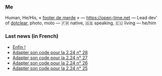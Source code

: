 ### Me

Human, He/His, « [footer de merde](https://open-time.net/post/2013/07/17/La-veritable-histoire-du-Footer-de-merde-) » — https://open-time.net — Lead dev' of [dotclear](https://git.dotclear.org/dev/dotclear), photo, moto — 🇫🇷 native, 🇬🇧 speaking, 🇪🇺 living — he/him

### Last news (in French)

<!-- BLOG-POST-LIST:START -->
- [Enfin !](https://open-time.net/post/2022/11/17/Enfin-)
- [Adapter son code pour la 2.24 n° 28](https://open-time.net/post/2022/11/17/Adapter-son-code-pour-la-224-n-28)
- [Adapter son code pour la 2.24 n° 27](https://open-time.net/post/2022/11/16/Adapter-son-code-pour-la-224-n-27)
- [Adapter son code pour la 2.24 n° 26](https://open-time.net/post/2022/11/15/Adapter-son-code-pour-la-224-n-26)
- [Adapter son code pour la 2.24 n° 25](https://open-time.net/post/2022/11/14/Adapter-son-code-pour-la-224-n-25)
<!-- BLOG-POST-LIST:END -->

